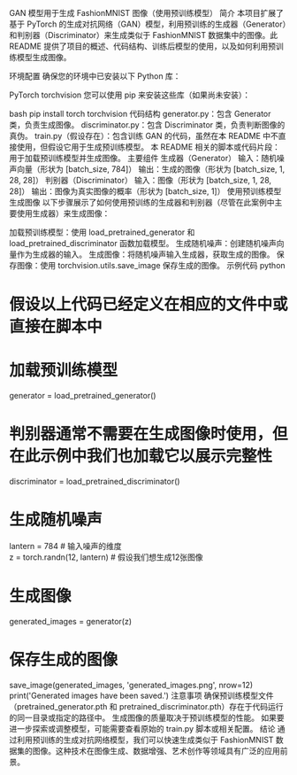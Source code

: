 GAN 模型用于生成 FashionMNIST 图像（使用预训练模型）
简介
本项目扩展了基于 PyTorch 的生成对抗网络（GAN）模型，利用预训练的生成器（Generator）和判别器（Discriminator）来生成类似于 FashionMNIST 数据集中的图像。此 README 提供了项目的概述、代码结构、训练后模型的使用，以及如何利用预训练模型生成图像。

环境配置
确保您的环境中已安装以下 Python 库：

PyTorch
torchvision
您可以使用 pip 来安装这些库（如果尚未安装）：

bash
pip install torch torchvision
代码结构
generator.py：包含 Generator 类，负责生成图像。
discriminator.py：包含 Discriminator 类，负责判断图像的真伪。
train.py（假设存在）：包含训练 GAN 的代码，虽然在本 README 中不直接使用，但假设它用于生成预训练模型。
本 README 相关的脚本或代码片段：用于加载预训练模型并生成图像。
主要组件
生成器（Generator）
输入：随机噪声向量（形状为 [batch_size, 784]）
输出：生成的图像（形状为 [batch_size, 1, 28, 28]）
判别器（Discriminator）
输入：图像（形状为 [batch_size, 1, 28, 28]）
输出：图像为真实图像的概率（形状为 [batch_size, 1]）
使用预训练模型生成图像
以下步骤展示了如何使用预训练的生成器和判别器（尽管在此案例中主要使用生成器）来生成图像：

加载预训练模型：使用 load_pretrained_generator 和 load_pretrained_discriminator 函数加载模型。
生成随机噪声：创建随机噪声向量作为生成器的输入。
生成图像：将随机噪声输入生成器，获取生成的图像。
保存图像：使用 torchvision.utils.save_image 保存生成的图像。
示例代码
python
# 假设以上代码已经定义在相应的文件中或直接在脚本中  
  
# 加载预训练模型  
generator = load_pretrained_generator()  
# 判别器通常不需要在生成图像时使用，但在此示例中我们也加载它以展示完整性  
discriminator = load_pretrained_discriminator()  
  
# 生成随机噪声  
lantern = 784  # 输入噪声的维度  
z = torch.randn(12, lantern)  # 假设我们想生成12张图像  
  
# 生成图像  
generated_images = generator(z)  
  
# 保存生成的图像  
save_image(generated_images, 'generated_images.png', nrow=12)  
print('Generated images have been saved.')
注意事项
确保预训练模型文件（pretrained_generator.pth 和 pretrained_discriminator.pth）存在于代码运行的同一目录或指定的路径中。
生成图像的质量取决于预训练模型的性能。
如果要进一步探索或调整模型，可能需要查看原始的 train.py 脚本或相关配置。
结论
通过利用预训练的生成对抗网络模型，我们可以快速生成类似于 FashionMNIST 数据集的图像。这种技术在图像生成、数据增强、艺术创作等领域具有广泛的应用前景。
